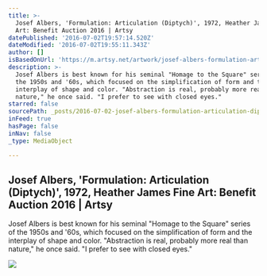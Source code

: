 ```yaml
---
title: >-
  Josef Albers, 'Formulation: Articulation (Diptych)', 1972, Heather James Fine
  Art: Benefit Auction 2016 | Artsy
datePublished: '2016-07-02T19:57:14.520Z'
dateModified: '2016-07-02T19:55:11.343Z'
author: []
isBasedOnUrl: 'https://m.artsy.net/artwork/josef-albers-formulation-articulation-diptych'
description: >-
  Josef Albers is best known for his seminal "Homage to the Square" series of
  the 1950s and '60s, which focused on the simplification of form and the
  interplay of shape and color. "Abstraction is real, probably more real than
  nature," he once said. "I prefer to see with closed eyes."
starred: false
sourcePath: _posts/2016-07-02-josef-albers-formulation-articulation-diptych-1972-h.md
inFeed: true
hasPage: false
inNav: false
_type: MediaObject

---
```

<article style=""><h1>Josef Albers, 'Formulation: Articulation (Diptych)', 1972, Heather James Fine Art: Benefit Auction 2016 | Artsy</h1><p>Josef Albers is best known for his seminal "Homage to the Square" series of the 1950s and '60s, which focused on the simplification of form and the interplay of shape and color. "Abstraction is real, probably more real than nature," he once said. "I prefer to see with closed eyes."</p><img src="https://d32dm0rphc51dk.cloudfront.net/utuNgZNrQrAn0jL4fmjAEA/large.jpg" /></article>